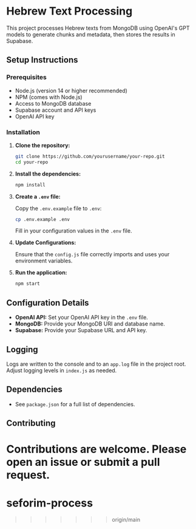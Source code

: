 # Hebrew Text Processing

This project processes Hebrew texts from MongoDB using OpenAI's GPT models to generate chunks and metadata, then stores the results in Supabase.

## Setup Instructions

### Prerequisites

- Node.js (version 14 or higher recommended)
- NPM (comes with Node.js)
- Access to MongoDB database
- Supabase account and API keys
- OpenAI API key

### Installation

1. **Clone the repository:**

   ```bash
   git clone https://github.com/yourusername/your-repo.git
   cd your-repo
   ```

2. **Install the dependencies:**

   ```bash
   npm install
   ```

3. **Create a `.env` file:**

   Copy the `.env.example` file to `.env`:

   ```bash
   cp .env.example .env
   ```

   Fill in your configuration values in the `.env` file.

4. **Update Configurations:**

   Ensure that the `config.js` file correctly imports and uses your environment variables.

5. **Run the application:**

   ```bash
   npm start
   ```

## Configuration Details

- **OpenAI API:** Set your OpenAI API key in the `.env` file.
- **MongoDB:** Provide your MongoDB URI and database name.
- **Supabase:** Provide your Supabase URL and API key.

## Logging

Logs are written to the console and to an `app.log` file in the project root. Adjust logging levels in `index.js` as needed.

## Dependencies

- See `package.json` for a full list of dependencies.

## Contributing

Contributions are welcome. Please open an issue or submit a pull request. 
=======
# seforim-process
>>>>>>> origin/main
